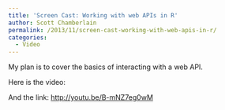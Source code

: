 ```yaml
---
title: 'Screen Cast: Working with web APIs in R'
author: Scott Chamberlain
permalink: /2013/11/screen-cast-working-with-web-apis-in-r/
categories:
  - Video
---
```

My plan is to cover the basics of interacting with a web API.

Here is the video:



And the link: http://youtu.be/B-mNZ7eg0wM
